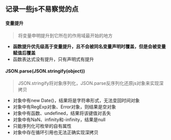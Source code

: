 ## 记录一些js不易察觉的点

#### 变量提升

> 将变量申明提升到它所在的作用域最开始的地方

*  **函数提升优先级高于变量提升，且不会被同名变量声明时覆盖，但是会被变量赋值后覆盖** 
* 函数表达式没有提升，只有声明式有提升



#### JSON.parse(JSON.stringify(object))

>JSON.stringify将对象序列化，JSON.parse反序列化还原js对象来实现深拷贝

* 对象中有new Date()，结果将是字符串形式，无法变回时间对象
* 对象中有RegExp对象、Error对象，则结果是空对象
* 对象中有函数、undefined，结果将该键值对丢失
* 对象中有NaN、infinity和-infinity，结果是null
* 只能序列化可枚举的自有属性
* 对象中存在循环引用也无法正确实现深拷贝

